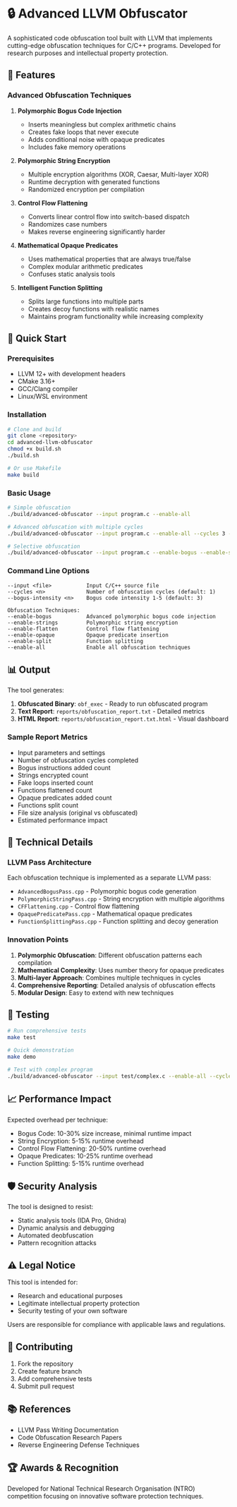 # 🔒 Advanced LLVM Obfuscator

A sophisticated code obfuscation tool built with LLVM that implements cutting-edge obfuscation techniques for C/C++ programs. Developed for research purposes and intellectual property protection.

## 🌟 Features

### Advanced Obfuscation Techniques

1. **Polymorphic Bogus Code Injection**
   - Inserts meaningless but complex arithmetic chains
   - Creates fake loops that never execute
   - Adds conditional noise with opaque predicates
   - Includes fake memory operations

2. **Polymorphic String Encryption**
   - Multiple encryption algorithms (XOR, Caesar, Multi-layer XOR)
   - Runtime decryption with generated functions
   - Randomized encryption per compilation

3. **Control Flow Flattening**
   - Converts linear control flow into switch-based dispatch
   - Randomizes case numbers
   - Makes reverse engineering significantly harder

4. **Mathematical Opaque Predicates** 
   - Uses mathematical properties that are always true/false
   - Complex modular arithmetic predicates
   - Confuses static analysis tools

5. **Intelligent Function Splitting**
   - Splits large functions into multiple parts
   - Creates decoy functions with realistic names
   - Maintains program functionality while increasing complexity

## 🚀 Quick Start

### Prerequisites
- LLVM 12+ with development headers
- CMake 3.16+
- GCC/Clang compiler
- Linux/WSL environment

### Installation

```bash
# Clone and build
git clone <repository>
cd advanced-llvm-obfuscator
chmod +x build.sh
./build.sh

# Or use Makefile
make build
```

### Basic Usage

```bash
# Simple obfuscation
./build/advanced-obfuscator --input program.c --enable-all

# Advanced obfuscation with multiple cycles
./build/advanced-obfuscator --input program.c --enable-all --cycles 3 --bogus-intensity 5

# Selective obfuscation
./build/advanced-obfuscator --input program.c --enable-bogus --enable-strings --cycles 2
```

### Command Line Options

```
--input <file>           Input C/C++ source file
--cycles <n>             Number of obfuscation cycles (default: 1)
--bogus-intensity <n>    Bogus code intensity 1-5 (default: 3)

Obfuscation Techniques:
--enable-bogus           Advanced polymorphic bogus code injection
--enable-strings         Polymorphic string encryption
--enable-flatten         Control flow flattening
--enable-opaque          Opaque predicate insertion  
--enable-split           Function splitting
--enable-all             Enable all obfuscation techniques
```

## 📊 Output

The tool generates:

1. **Obfuscated Binary**: `obf_exec` - Ready to run obfuscated program
2. **Text Report**: `reports/obfuscation_report.txt` - Detailed metrics
3. **HTML Report**: `reports/obfuscation_report.txt.html` - Visual dashboard

### Sample Report Metrics

- Input parameters and settings
- Number of obfuscation cycles completed
- Bogus instructions added count
- Strings encrypted count
- Fake loops inserted count  
- Functions flattened count
- Opaque predicates added count
- Functions split count
- File size analysis (original vs obfuscated)
- Estimated performance impact

## 🔬 Technical Details

### LLVM Pass Architecture

Each obfuscation technique is implemented as a separate LLVM pass:

- `AdvancedBogusPass.cpp` - Polymorphic bogus code generation
- `PolymorphicStringPass.cpp` - String encryption with multiple algorithms  
- `CFFlattening.cpp` - Control flow flattening
- `OpaquePredicatePass.cpp` - Mathematical opaque predicates
- `FunctionSplittingPass.cpp` - Function splitting and decoy generation

### Innovation Points

1. **Polymorphic Obfuscation**: Different obfuscation patterns each compilation
2. **Mathematical Complexity**: Uses number theory for opaque predicates
3. **Multi-layer Approach**: Combines multiple techniques in cycles
4. **Comprehensive Reporting**: Detailed analysis of obfuscation effects
5. **Modular Design**: Easy to extend with new techniques

## 🧪 Testing

```bash
# Run comprehensive tests
make test

# Quick demonstration
make demo

# Test with complex program
./build/advanced-obfuscator --input test/complex.c --enable-all --cycles 3
```

## 📈 Performance Impact

Expected overhead per technique:
- Bogus Code: 10-30% size increase, minimal runtime impact
- String Encryption: 5-15% runtime overhead
- Control Flow Flattening: 20-50% runtime overhead  
- Opaque Predicates: 10-25% runtime overhead
- Function Splitting: 5-15% runtime overhead

## 🛡️ Security Analysis

The tool is designed to resist:
- Static analysis tools (IDA Pro, Ghidra)
- Dynamic analysis and debugging
- Automated deobfuscation
- Pattern recognition attacks

## ⚠️ Legal Notice

This tool is intended for:
- Research and educational purposes
- Legitimate intellectual property protection
- Security testing of your own software

Users are responsible for compliance with applicable laws and regulations.

## 🤝 Contributing

1. Fork the repository
2. Create feature branch
3. Add comprehensive tests
4. Submit pull request

## 📚 References

- LLVM Pass Writing Documentation
- Code Obfuscation Research Papers
- Reverse Engineering Defense Techniques

## 🏆 Awards & Recognition

Developed for National Technical Research Organisation (NTRO) competition focusing on innovative software protection techniques.
